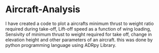 # Aircraft-Analysis
I have created a code to plot a aircrafts minimum thrust to weight ratio required during take-off, Lift-off speed as a function of wing loading, Sensivity of minimum thrust to weight required for take off, change in elevation height and other parameters of an aircraft. this was done by python programming language using ADRpy Library.
